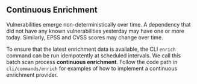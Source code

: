 ## Continuous Enrichment

Vulnerabilities emerge non-deterministically over time. A dependency that did not have any known
vulnerabilities yesterday may have one or more today. Similarly, EPSS and CVSS scores may change
over time.

To ensure that the latest enrichment data is available, the CLI `enrich` command can be run
idempotently at scheduled intervals. We call this batch scan process **continuous enrichment**.
Follow the code path in `cli/commands/enrich` for examples of how to implement a continuous
enrichment provider.
